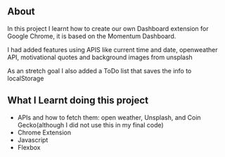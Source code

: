 

## About

In this project I learnt how to create our own Dashboard extension for Google Chrome, it is based on the Momentum Dashboard.

I had added features using APIS like current time and date, openweather API, motivational quotes and background images from unsplash

As an stretch goal I also added a ToDo list that saves the info to localStorage

## What I Learnt doing this project

- APIs and how to fetch them: open weather, Unsplash, and Coin Gecko(although I did not use this in my final code)
- Chrome Extension
- Javascript
- Flexbox



